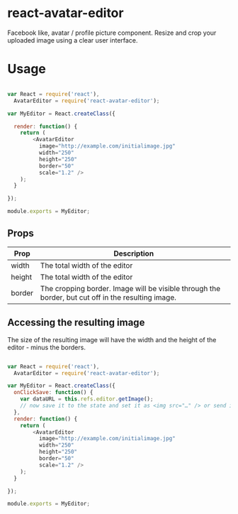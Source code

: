 # react-avatar-editor
Facebook like, avatar / profile picture component.
Resize and crop your uploaded image using a clear user interface.

# Usage


```javascript

var React = require('react'),
  AvatarEditor = require('react-avatar-editor');

var MyEditor = React.createClass({

  render: function() {
    return (
        <AvatarEditor 
          image="http://example.com/initialimage.jpg" 
          width="250" 
          height="250" 
          border="50" 
          scale="1.2" />
    );
  }

});

module.exports = MyEditor;
```

## Props
| Prop   | Description
| ------ | --------------
| width  | The total width of the editor
| height | The total width of the editor
| border | The cropping border. Image will be visible through the border, but cut off in the resulting image.

## Accessing the resulting image

The size of the resulting image will have the width and the height of the editor - minus the borders.

```javascript

var React = require('react'),
  AvatarEditor = require('react-avatar-editor');

var MyEditor = React.createClass({
  onClickSave: function() {
    var dataURL = this.refs.editor.getImage();
    // now save it to the state and set it as <img src="…" /> or send it somewhere else
  },
  render: function() {
    return (
        <AvatarEditor 
          image="http://example.com/initialimage.jpg" 
          width="250" 
          height="250" 
          border="50" 
          scale="1.2" />
    );
  }

});

module.exports = MyEditor;
```
